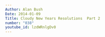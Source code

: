 ```yaml
---
Author: Alan Bush
Date: 2014-01-09
Title: Cloudy New Years Resolutions  Part 2
number: "038"
youtube_id: lzdWRnlgDv0
---
```



